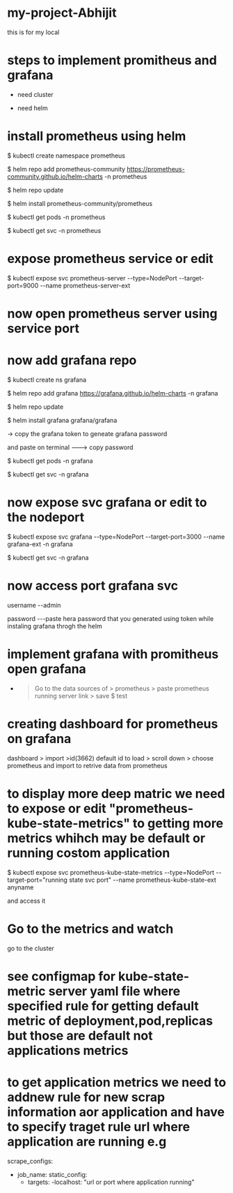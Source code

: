 # my-project-Abhijit
this is for my local


# steps to implement promitheus and grafana 

+ need cluster 

+ need helm 


# install prometheus using helm 

$ kubectl create namespace prometheus

$ helm repo add prometheus-community https://prometheus-community.github.io/helm-charts -n prometheus 

$ helm repo update 

$ helm install prometheus-community/prometheus 

$ kubectl get pods -n prometheus

$ kubectl get svc -n prometheus

# expose prometheus service or edit 

$ kubectl expose svc prometheus-server --type=NodePort --target-port=9000 --name prometheus-server-ext

# now open prometheus server using service port 



# now add grafana repo 

$ kubectl create ns grafana 

$ helm repo add grafana https://grafana.github.io/helm-charts -n grafana 

$ helm repo update 

$ helm install grafana grafana/grafana 

-> copy the grafana token to geneate grafana password 

and paste on terminal ---> copy password

$ kubectl get pods -n grafana 

$ kubectl get svc -n grafana 


# now expose svc grafana or edit to the nodeport

$ kubectl expose svc grafana --type=NodePort --target-port=3000 --name grafana-ext -n grafana 

$ kubectl get svc -n grafana 

# now access port grafana svc

username --admin 

password ---paste hera password that you generated using token while instaling grafana throgh the helm 


# implement grafana with promitheus   open grafana 

- > Go to the data sources of > prometheus > paste prometheus running server link > save $ test


# creating dashboard for prometheus on grafana 

dashboard  > import >id(3662) default id to load  > scroll down  > choose prometheus and import to retrive data from prometheus 


# to display more deep matric we need to expose or edit "prometheus-kube-state-metrics" to getting more metrics whihch may be default or running costom application 

$ kubectl expose svc prometheus-kube-state-metrics --type=NodePort --target-port="running state svc port" --name prometheus-kube-state-ext anyname

and access it 

# Go  to the metrics and watch 

go to the cluster

# see configmap for kube-state-metric server yaml file  where specified rule for getting default metric of deployment,pod,replicas but those are default not applications metrics 

# to get application metrics we need to addnew rule for new scrap information  aor application and have to specify traget rule url where application are running e.g

scrape_configs: 
- job_name:
  static_config:
  - targets:
  -localhost: "url or port where application running" 
  
